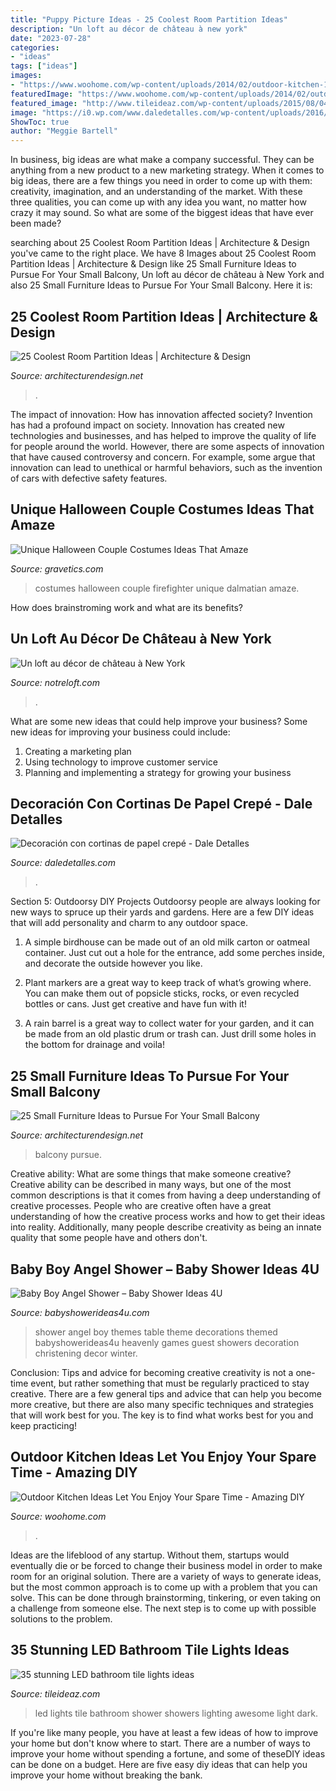 ```yaml
---
title: "Puppy Picture Ideas - 25 Coolest Room Partition Ideas"
description: "Un loft au décor de château à new york"
date: "2023-07-28"
categories:
- "ideas"
tags: ["ideas"]
images:
- "https://www.woohome.com/wp-content/uploads/2014/02/outdoor-kitchen-15.jpg"
featuredImage: "https://www.woohome.com/wp-content/uploads/2014/02/outdoor-kitchen-15.jpg"
featured_image: "http://www.tileideaz.com/wp-content/uploads/2015/08/046.jpg"
image: "https://i0.wp.com/www.daledetalles.com/wp-content/uploads/2016/08/decoracion-con-papel-creppe9.jpg?resize=564%2C752"
ShowToc: true
author: "Meggie Bartell"
---
```



In business, big ideas are what make a company successful. They can be anything from a new product to a new marketing strategy. When it comes to big ideas, there are a few things you need in order to come up with them: creativity, imagination, and an understanding of the market. With these three qualities, you can come up with any idea you want, no matter how crazy it may sound. So what are some of the biggest ideas that have ever been made?

	

		
searching about 25 Coolest Room Partition Ideas | Architecture &amp; Design you've came to the right place. We have 8 Images about 25 Coolest Room Partition Ideas | Architecture &amp; Design like 25 Small Furniture Ideas to Pursue For Your Small Balcony, Un loft au décor de château à New York and also 25 Small Furniture Ideas to Pursue For Your Small Balcony. Here it is:
		
    
## 25 Coolest Room Partition Ideas | Architecture &amp; Design

<img loading=lazy src="https://cdn.architecturendesign.net/wp-content/uploads/2014/08/753.jpg" onerror="this.onerror=null;this.src='https://tse1.mm.bing.net/th?id=OIP.vY66Fsip9dzeE_fMcrXXUQHaLK&amp;pid=15.1';" alt="25 Coolest Room Partition Ideas | Architecture &amp; Design">

_Source: architecturendesign.net_

>. 

	

The impact of innovation: How has innovation affected society?
Invention has had a profound impact on society. Innovation has created new technologies and businesses, and has helped to improve the quality of life for people around the world. However, there are some aspects of innovation that have caused controversy and concern. For example, some argue that innovation can lead to unethical or harmful behaviors, such as the invention of cars with defective safety features.

    
## Unique Halloween Couple Costumes Ideas That Amaze

<img loading=lazy src="https://www.gravetics.com/wp-content/uploads/2017/07/Dalmatian-Firefighter.jpg" onerror="this.onerror=null;this.src='https://tse2.mm.bing.net/th?id=OIP.2GyKmF6GvnY-WS6n4MIymwHaJ4&amp;pid=15.1';" alt="Unique Halloween Couple Costumes Ideas That Amaze">

_Source: gravetics.com_

>costumes halloween couple firefighter unique dalmatian amaze. 

	

How does brainstroming work and what are its benefits?
 

    
## Un Loft Au Décor De Château à New York

<img loading=lazy src="https://www.notreloft.com/images/2014/01/Loft-New-York-04.jpg" onerror="this.onerror=null;this.src='https://tse2.mm.bing.net/th?id=OIP.Te3FWR0EaviijkD-0v6-dAHaKc&amp;pid=15.1';" alt="Un loft au décor de château à New York">

_Source: notreloft.com_

>. 

	

What are some new ideas that could help improve your business?
Some new ideas for improving your business could include: 
1. Creating a marketing plan 
2. Using technology to improve customer service 
3. Planning and implementing a strategy for growing your business 

    
## Decoración Con Cortinas De Papel Crepé - Dale Detalles

<img loading=lazy src="https://i0.wp.com/www.daledetalles.com/wp-content/uploads/2016/08/decoracion-con-papel-creppe9.jpg?resize=564%2C752" onerror="this.onerror=null;this.src='https://tse3.mm.bing.net/th?id=OIP.picpXl-tqYDqsAutuWGWxQHaJ4&amp;pid=15.1';" alt="Decoración con cortinas de papel crepé - Dale Detalles">

_Source: daledetalles.com_

>. 

	

Section 5: Outdoorsy DIY Projects
Outdoorsy people are always looking for new ways to spruce up their yards and gardens. Here are a few DIY ideas that will add personality and charm to any outdoor space.
1. A simple birdhouse can be made out of an old milk carton or oatmeal container. Just cut out a hole for the entrance, add some perches inside, and decorate the outside however you like.

2. Plant markers are a great way to keep track of what’s growing where. You can make them out of popsicle sticks, rocks, or even recycled bottles or cans. Just get creative and have fun with it!

3. A rain barrel is a great way to collect water for your garden, and it can be made from an old plastic drum or trash can. Just drill some holes in the bottom for drainage and voila!

    
## 25 Small Furniture Ideas To Pursue For Your Small Balcony

<img loading=lazy src="https://cdn.architecturendesign.net/wp-content/uploads/2016/05/AD-Small-Furniture-Ideas-to-Pursue-For-Your-Small-Balcony-18.jpg" onerror="this.onerror=null;this.src='https://tse4.mm.bing.net/th?id=OIP.vhQssbbeqSqVn_7CN-wKZwHaLH&amp;pid=15.1';" alt="25 Small Furniture Ideas to Pursue For Your Small Balcony">

_Source: architecturendesign.net_

>balcony pursue. 

	

Creative ability: What are some things that make someone creative?
Creative ability can be described in many ways, but one of the most common descriptions is that it comes from having a deep understanding of creative processes. People who are creative often have a great understanding of how the creative process works and how to get their ideas into reality. Additionally, many people describe creativity as being an innate quality that some people have and others don't.

    
## Baby Boy Angel Shower – Baby Shower Ideas 4U

<img loading=lazy src="https://babyshowerideas4u.com/wp-content/uploads/2016/09/Baby-Boy-Angel-Shower-Table-Decor.jpg" onerror="this.onerror=null;this.src='https://tse2.mm.bing.net/th?id=OIP.e_hhebP6lmPHO4LwyI5gCAHaJ4&amp;pid=15.1';" alt="Baby Boy Angel Shower – Baby Shower Ideas 4U">

_Source: babyshowerideas4u.com_

>shower angel boy themes table theme decorations themed babyshowerideas4u heavenly games guest showers decoration christening decor winter. 

	

Conclusion: Tips and advice for becoming creative
creativity is not a one-time event, but rather something that must be regularly practiced to stay creative. There are a few general tips and advice that can help you become more creative, but there are also many specific techniques and strategies that will work best for you. The key is to find what works best for you and keep practicing!

    
## Outdoor Kitchen Ideas Let You Enjoy Your Spare Time - Amazing DIY

<img loading=lazy src="https://www.woohome.com/wp-content/uploads/2014/02/outdoor-kitchen-15.jpg" onerror="this.onerror=null;this.src='https://tse3.mm.bing.net/th?id=OIP.aBX0IHzMpmdlZpbli8pgXgHaJ4&amp;pid=15.1';" alt="Outdoor Kitchen Ideas Let You Enjoy Your Spare Time - Amazing DIY">

_Source: woohome.com_

>. 

	

Ideas are the lifeblood of any startup. Without them, startups would eventually die or be forced to change their business model in order to make room for an original solution. There are a variety of ways to generate ideas, but the most common approach is to come up with a problem that you can solve. This can be done through brainstorming, tinkering, or even taking on a challenge from someone else. The next step is to come up with possible solutions to the problem.

    
## 35 Stunning LED Bathroom Tile Lights Ideas

<img loading=lazy src="http://www.tileideaz.com/wp-content/uploads/2015/08/046.jpg" onerror="this.onerror=null;this.src='https://tse4.mm.bing.net/th?id=OIP.TXtDhturo0tRxO-p86pTEgHaKI&amp;pid=15.1';" alt="35 stunning LED bathroom tile lights ideas">

_Source: tileideaz.com_

>led lights tile bathroom shower showers lighting awesome light dark. 

	

If you're like many people, you have at least a few ideas of how to improve your home but don't know where to start. There are a number of ways to improve your home without spending a fortune, and some of theseDIY ideas can be done on a budget. Here are five easy diy ideas that can help you improve your home without breaking the bank.

